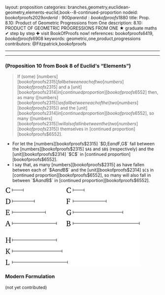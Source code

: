 layout: proposition
categories: branches,geometry,euclidean-geometry,elements-euclid,book--8-continued-proportion
nodeid: bookofproofs$2029
orderid: 900
parentid: bookofproofs$1880
title: Prop. 8.10: Product of Geometric Progressions from One
description: 8.10: PRODUCT OF GEOMETRIC PROGRESSIONS FROM ONE &#9733; graduate maths &#10004; step by step &#10010; visit BookOfProofs now!
references: bookofproofs$6419,bookofproofs$6908
keywords: geometric,one,product,progressions
contributors: @Fitzpatrick,bookofproofs

---


---

### (Proposition 10 from Book 8 of Euclid's “Elements”)

> If (some) [numbers][bookofproofs$2315] fall between each of two [numbers][bookofproofs$2315] and a [unit][bookofproofs$2314] in [continued proportion][bookofproofs$6552] then, as many ([numbers][bookofproofs$2315]) as fall between each of the (two [numbers][bookofproofs$2315]) and the [unit][bookofproofs$2314] in [continued proportion][bookofproofs$6552], so many ([numbers][bookofproofs$2315]) will also fall in between the (two [numbers][bookofproofs$2315]) themselves in [continued proportion][bookofproofs$6552].
* For let the [numbers][bookofproofs$2315] `$D$`, `$E$` and `$F$`, `$G$` fall between the [numbers][bookofproofs$2315] `$A$` and `$B$` (respectively) and the [unit][bookofproofs$2314] `$C$` in [continued proportion][bookofproofs$6552].
* I say that, as many [numbers][bookofproofs$2315] as have fallen between each of `$A$` and `$B$` and the [unit][bookofproofs$2314] `$C$` in [continued proportion][bookofproofs$6552], so many will also fall in between `$A$` and `$B$` in [continued proportion][bookofproofs$6552].

![fig10e](https://github.com/bookofproofs/bookofproofs.github.io/blob/main/_sources/_assets/images/euclid/Book08/fig10e.png?raw=true)



### Modern Formulation

(not yet contributed)
